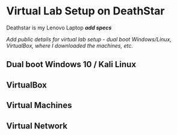 # Virtual Lab Setup on DeathStar

Deathstar is my Lenovo Laptop **_add specs_**

_Add public details for virtual lab setup - dual boot Windows/Linux, VirtualBox, where I downloaded the machines, etc._

## Dual boot Windows 10 / Kali Linux

## VirtualBox

## Virtual Machines

## Virtual Network

